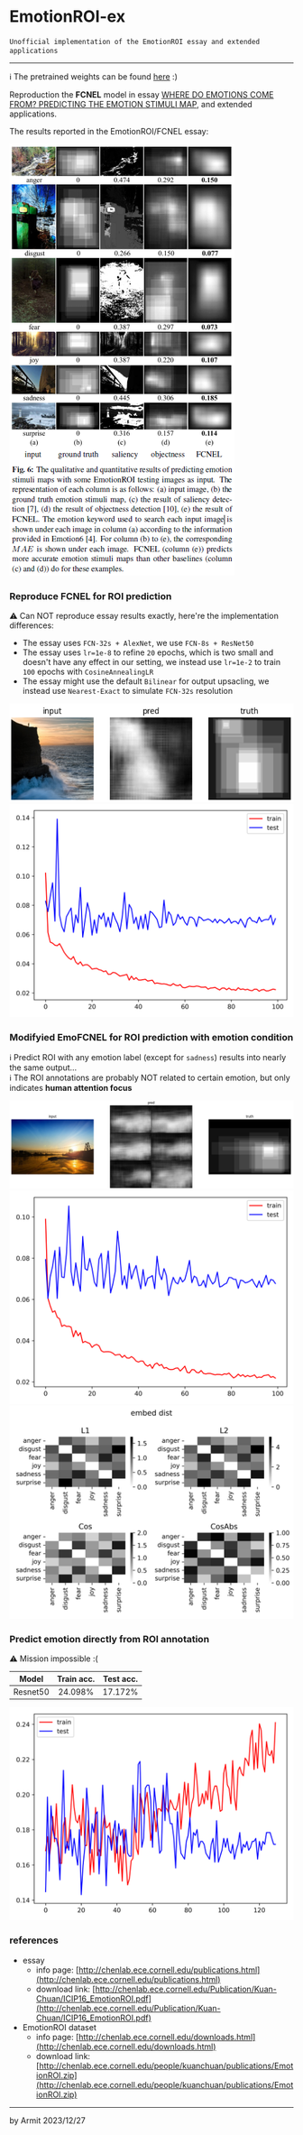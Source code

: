 # EmotionROI-ex

    Unofficial implementation of the EmotionROI essay and extended applications

----

ℹ The pretrained weights can be found [here](https://pan.quark.cn/s/13e59e043b1c) :)

Reproduction the **FCNEL** model in essay [WHERE DO EMOTIONS COME FROM? PREDICTING THE EMOTION STIMULI MAP](http://chenlab.ece.cornell.edu/Publication/Kuan-Chuan/ICIP16_EmotionROI.pdf), and extended applications.

The results reported in the EmotionROI/FCNEL essay:

![FCNEL](img/FCNEL.png)


### Reproduce FCNEL for ROI prediction

⚠ Can NOT reproduce essay results exactly, here're the implementation differences:

- The essay uses `FCN-32s + AlexNet`, we use `FCN-8s + ResNet50`
- The essay uses `lr=1e-8` to refine `20` epochs, which is two small and doesn't have any effect in our setting, we instead use `lr=1e-2` to train `100` epochs with `CosineAnnealingLR`
- The essay might use the default `Bilinear` for output upsacling, we instead use `Nearest-Exact` to simulate `FCN-32s` resolution

![FCNEL-infer](img/FCNEL-infer.png)  
![FCNEL-loss](img/FCNEL-loss.png)


### Modifyied EmoFCNEL for ROI prediction with emotion condition

ℹ Predict ROI with any emotion label (except for `sadness`) results into nearly the same output...  
ℹ The ROI annotations are probably NOT related to certain emotion, but only indicates **human attention focus**  

![EmoFCNEL-infer](img/EmoFCNEL-infer.png)
![EmoFCNEL-loss](img/EmoFCNEL-loss.png)
![EmoFCNEL-embed](img/EmoFCNEL-embed.png)


### Predict emotion directly from ROI annotation

⚠ Mission impossible :(

| Model | Train acc. | Test acc. |
| :-: | :-: | :-: |
| Resnet50 | 24.098% | 17.172% |

![RIO_clf](img/RIO_clf-acc.png)


### references

- essay
  - info page: [http://chenlab.ece.cornell.edu/publications.html](http://chenlab.ece.cornell.edu/publications.html)
  - download link: [http://chenlab.ece.cornell.edu/Publication/Kuan-Chuan/ICIP16_EmotionROI.pdf](http://chenlab.ece.cornell.edu/Publication/Kuan-Chuan/ICIP16_EmotionROI.pdf)
- EmotionROI dataset
  - info page: [http://chenlab.ece.cornell.edu/downloads.html](http://chenlab.ece.cornell.edu/downloads.html)
  - download link: [http://chenlab.ece.cornell.edu/people/kuanchuan/publications/EmotionROI.zip](http://chenlab.ece.cornell.edu/people/kuanchuan/publications/EmotionROI.zip)

----
by Armit
2023/12/27 
